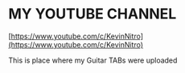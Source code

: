 # MY YOUTUBE CHANNEL

[https://www.youtube.com/c/KevinNitro](https://www.youtube.com/c/KevinNitro)

This is place where my Guitar TABs were uploaded
